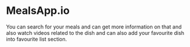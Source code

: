 # MealsApp.io

You can search for your meals and can get more information on that and also watch videos related to the dish and can also add your favourite dish into favourite list section.


